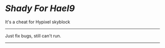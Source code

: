 # *Shady For Hael9*

It's a cheat for Hypixel skyblock

----------------------------------------------

Just fix bugs, still can't run.

----------------------------------------------

